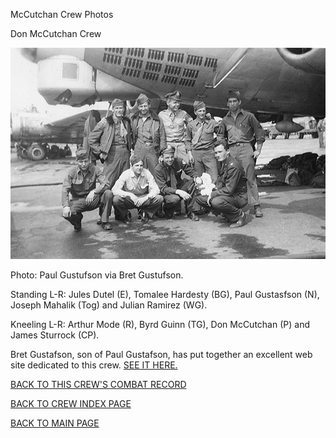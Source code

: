 
McCutchan Crew Photos






 




Don McCutchan Crew  
  

![](McCutchanDon.jpg)  

Photo: Paul Gustufson via Bret Gustufson.  

Standing L-R: Jules Dutel (E), Tomalee Hardesty (BG), Paul Gustasfson (N), Joseph Mahalik (Tog) and Julian Ramirez (WG).  

Kneeling L-R: Arthur Mode (R), Byrd Guinn (TG), Don McCutchan (P) and James Sturrock (CP).  

  

Bret Gustafson, son of Paul Gustafson, has put together an excellent web site dedicated to this crew. [SEE IT HERE.](http://staff.jccc.net/bgustaf/34th_Bomb/index.md)   
  

[BACK TO THIS CREW'S COMBAT RECORD](ValorToVictory/crews/McCutchanDon.md)  

[BACK TO CREW INDEX PAGE](ValorToVictory/000crews.md)  

[BACK TO MAIN PAGE](ValorToVictory/index.html)


